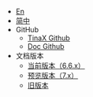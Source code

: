 * [En](/)
* [简中](/zh-Hans/)
* GitHub
  * [TinaX Github](https://github.com/yomunsam/tinax)
  * [Doc Github](https://github.com/nekonyastudio/tinax.doc)
* 文档版本
  * [当前版本（6.6.x）](/v6.6/index.html#/cmn-hans/?id=tinax ':ignore :target=_self')
  * [预览版本（7.x）](/v7/index.html#/zh-Hans/ ':ignore :target=_self')
  * [旧版本](/v6_legacy/index.html ':ignore :target=_self')